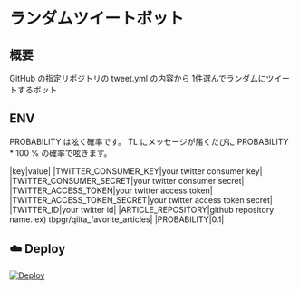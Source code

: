 # ランダムツイートボット
## 概要
GitHub の指定リポジトリの tweet.yml の内容から
1件選んでランダムにツイートするボット

## ENV
PROBABILITY は呟く確率です。
TL にメッセージが届くたびに PROBABILITY * 100 % の確率で呟きます。

|key|value|
|TWITTER_CONSUMER_KEY|your twitter consumer key|
|TWITTER_CONSUMER_SECRET|your twitter consumer secret|
|TWITTER_ACCESS_TOKEN|your twitter access token|
|TWITTER_ACCESS_TOKEN_SECRET|your twitter access token secret|
|TWITTER_ID|your twitter id|
|ARTICLE_REPOSITORY|github repository name. ex) tbpgr/qiita_favorite_articles|
|PROBABILITY|0.1|

## :cloud: Deploy
<a href="https://heroku.com/deploy">
  <img src="https://www.herokucdn.com/deploy/button.png" alt="Deploy">
</a>
